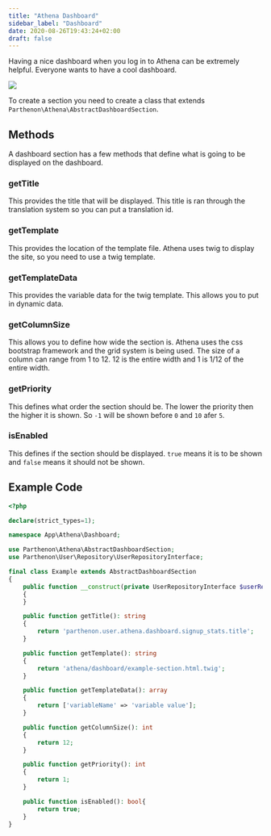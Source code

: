 ```yaml
---
title: "Athena Dashboard"
sidebar_label: "Dashboard"
date: 2020-08-26T19:43:24+02:00
draft: false
---
```

Having a nice dashboard when you log in to Athena can be extremely helpful. Everyone wants to have a cool dashboard.

![](/images/athena/dashboard/default.png)

To create a section you need to create a class that extends `Parthenon\Athena\AbstractDashboardSection`.

## Methods

A dashboard section has a few methods that define what is going to be displayed on the dashboard.

### getTitle

This provides the title that will be displayed. This title is ran through the translation system so you can put a translation id.

### getTemplate

This provides the location of the template file. Athena uses twig to display the site, so you need to use a twig template.

### getTemplateData

This provides the variable data for the twig template. This allows you to put in dynamic data.

### getColumnSize

This allows you to define how wide the section is. Athena uses the css bootstrap framework and the grid system is being used. The size of a column can range from 1 to 12. 12 is the entire width and 1 is 1/12 of the entire width.

### getPriority

This defines what order the section should be. The lower the priority then the higher it is shown. So `-1` will be shown before `0` and `10` afer `5`.

### isEnabled

This defines if the section should be displayed. `true` means it is to be shown and `false` means it should not be shown.

## Example Code

```php
<?php

declare(strict_types=1);

namespace App\Athena\Dashboard;

use Parthenon\Athena\AbstractDashboardSection;
use Parthenon\User\Repository\UserRepositoryInterface;

final class Example extends AbstractDashboardSection
{
    public function __construct(private UserRepositoryInterface $userRepository)
    {
    }

    public function getTitle(): string
    {
        return 'parthenon.user.athena.dashboard.signup_stats.title';
    }

    public function getTemplate(): string
    {
        return 'athena/dashboard/example-section.html.twig';
    }

    public function getTemplateData(): array
    {
        return ['variableName' => 'variable value'];
    }

    public function getColumnSize(): int
    {
        return 12;
    }

    public function getPriority(): int
    {
        return 1;
    }

    public function isEnabled(): bool{
        return true;
    }
}
```
